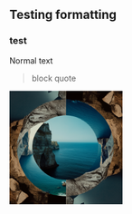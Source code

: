 ## Testing formatting 
### test
Normal text

> block quote

<img src="/assets/images/image_fx_sea_cliffs.jpg" alt="testimg" width="200"/>
